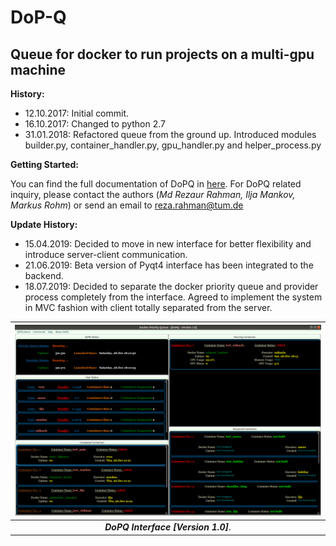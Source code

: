 # DoP-Q
## Queue for docker to run projects on a multi-gpu machine ##

__History:__
+ 12.10.2017: Initial commit.
+ 16.10.2017: Changed to python 2.7
+ 31.01.2018: Refactored queue from the ground up. Introduced modules builder.py, container_handler.py, gpu_handler.py and helper_process.py

__Getting Started:__

You can find the full documentation of DoPQ in [here](https://dop-q.readthedocs.io/en/latest/index.html). For DoPQ related inquiry, please contact the authors (_Md Rezaur Rahman, Ilja Mankov, Markus Rohm_) or send an email to reza.rahman@tum.de 


__Update History:__
+ 15.04.2019: Decided to move in new interface for better flexibility and introduce server-client communication.
+ 21.06.2019: Beta version of Pyqt4 interface has been integrated to the backend.
+ 18.07.2019: Decided to separate the docker priority queue and provider process completely from the interface. Agreed to implement the system in MVC fashion with client totally separated from the server.

![pyqt4_ui](resources/dopq_interface.png)|
:---:|
_**DoPQ Interface [Version 1.0]**_.|
